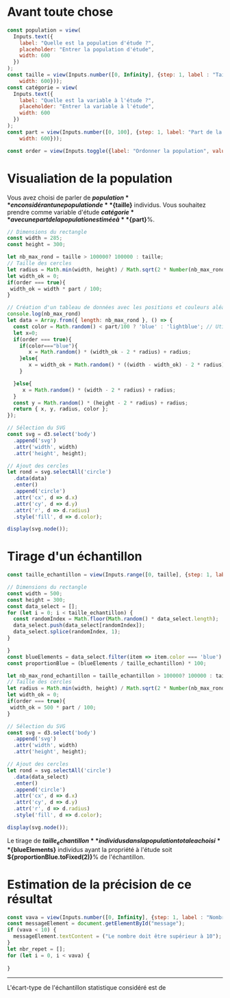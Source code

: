 # Avant toute chose

<div class="grid grid-cols-1">
  <div class="card">

```js
const population = view(
  Inputs.text({
    label: "Quelle est la population d'étude ?",
    placeholder: "Entrer la population d'étude",
    width: 600
  })
);
const taille = view(Inputs.number([0, Infinity], {step: 1, label : "Taille de la population", placeholder: "400000",
    width: 600}));
const catégorie = view(
  Inputs.text({
    label: "Quelle est la variable à l'étude ?",
    placeholder: "Entrer la variable à l'étude",
    width: 600
  })
);
const part = view(Inputs.number([0, 100], {step: 1, label: "Part de la population ayant cette caractéristique en %", placeholder: "12",
    width: 600}));

const order = view(Inputs.toggle({label: "Ordonner la population", value: false}));
```
  </div>
</div>

<div class="grid grid-cols-2">
  <div class="card">

# Visualiation de la population

Vous avez choisi de parler de **${population}** en considérant une population de **${taille}** individus. Vous souhaitez prendre comme variable d'étude **${catégorie}** avec une part de la population estimée à **${part}**%.   

```js
// Dimensions du rectangle
const width = 285;
const height = 300;

let nb_max_rond = taille > 100000? 100000 : taille;
// Taille des cercles
let radius = Math.min(width, height) / Math.sqrt(2 * Number(nb_max_rond));
let width_ok = 0;
if(order === true){
 width_ok = width * part / 100;
}

// Création d'un tableau de données avec les positions et couleurs aléatoires
console.log(nb_max_rond)
let data = Array.from({ length: nb_max_rond }, () => {
  const color = Math.random() < part/100 ? 'blue' : 'lightblue'; // Utilisation de 'blue' pour n% et 'lightblue' pour les autres
  let x=0;
  if(order === true){
    if(color==="blue"){
       x = Math.random() * (width_ok - 2 * radius) + radius;
    }else{
       x = width_ok + Math.random() * ((width - width_ok) - 2 * radius) + radius;
    }

  }else{
     x = Math.random() * (width - 2 * radius) + radius;
  }
  const y = Math.random() * (height - 2 * radius) + radius;
  return { x, y, radius, color };
});

// Sélection du SVG
const svg = d3.select('body')
  .append('svg')
  .attr('width', width)
  .attr('height', height);

// Ajout des cercles
let rond = svg.selectAll('circle')
  .data(data)
  .enter()
  .append('circle')
  .attr('cx', d => d.x)
  .attr('cy', d => d.y)
  .attr('r', d => d.radius)  
  .style('fill', d => d.color);

display(svg.node());

```
  </div>
<div class="card">
    
# Tirage d'un échantillon

```js
const taille_echantillon = view(Inputs.range([0, taille], {step: 1, label: "Taille de l'échantillon", placeholder: "0"}));
```

```js
// Dimensions du rectangle
const width = 500;
const height = 300;
const data_select = [];
for (let i = 0; i < taille_echantillon) {
  const randomIndex = Math.floor(Math.random() * data_select.length);
  data_select.push(data_select[randomIndex]);
  data_select.splice(randomIndex, 1);
}

}
const blueElements = data_select.filter(item => item.color === 'blue').length;
const proportionBlue = (blueElements / taille_echantillon) * 100;

let nb_max_rond_echantillon = taille_echantillon > 100000? 100000 : taille_echantillon;
// Taille des cercles
let radius = Math.min(width, height) / Math.sqrt(2 * Number(nb_max_rond));
let width_ok = 0;
if(order === true){
 width_ok = 500 * part / 100;
}

// Sélection du SVG
const svg = d3.select('body')
  .append('svg')
  .attr('width', width)
  .attr('height', height);

// Ajout des cercles
let rond = svg.selectAll('circle')
  .data(data_select)
  .enter()
  .append('circle')
  .attr('cx', d => d.x)
  .attr('cy', d => d.y)
  .attr('r', d => d.radius)  
  .style('fill', d => d.color);

display(svg.node());

```
Le tirage de **${taille_echantillon}** individus dans la population totale a choisi **${blueElements}** individus ayant la propriété à l'étude soit **${proportionBlue.toFixed(2)}**% de l'échantillon.

  </div>
</dv>

<div class="grid grid-cols-1">
  <div class="card">

# Estimation de la précision de ce résultat

```js
const vava = view(Inputs.number([0, Infinity], {step: 1, label : "Nombre de répétition de cette expérience", placeholder: "0", width: 600}));
const messageElement = document.getElementById("message");
if (vava < 10) {
  messageElement.textContent = ("Le nombre doit être supérieur à 10");
}
let nbr_repet = [];
for (let i = 0, i < vava) {
  
}


```

---
L'écart-type de l'échantillon statistique considéré est de 
  </div>
</div>